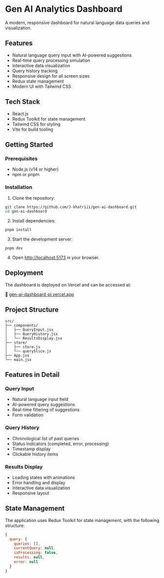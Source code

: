 # Gen AI Analytics Dashboard

A modern, responsive dashboard for natural language data queries and visualization.

## Features

- Natural language query input with AI-powered suggestions
- Real-time query processing simulation
- Interactive data visualization
- Query history tracking
- Responsive design for all screen sizes
- Redux state management
- Modern UI with Tailwind CSS

## Tech Stack

- React.js
- Redux Toolkit for state management
- Tailwind CSS for styling
- Vite for build tooling

## Getting Started

### Prerequisites

- Node.js (v14 or higher)
- npm or pnpm

### Installation

1. Clone the repository:
```bash
git clone https://github.com/J-khatriii/gen-ai-dashboard.git
cd gen-ai-dashboard
```

2. Install dependencies:
```bash
pnpm install
```

3. Start the development server:
```bash
pnpm dev
```

4. Open [http://localhost:5173](http://localhost:5173) in your browser.


## Deployment

The dashboard is deployed on Vercel and can be accessed at:

🔗 [gen-ai-dashboard-pi.vercel.app](https://gen-ai-dashboard-pi.vercel.app)

## Project Structure

```
src/
├── components/
│   ├── QueryInput.jsx
│   ├── QueryHistory.jsx
│   └── ResultsDisplay.jsx
├── store/
│   ├── store.js
│   └── querySlice.js
├── App.jsx
└── main.jsx
```

## Features in Detail

### Query Input
- Natural language input field
- AI-powered query suggestions
- Real-time filtering of suggestions
- Form validation

### Query History
- Chronological list of past queries
- Status indicators (completed, error, processing)
- Timestamp display
- Clickable history items

### Results Display
- Loading states with animations
- Error handling and display
- Interactive data visualization
- Responsive layout

## State Management

The application uses Redux Toolkit for state management, with the following structure:

```javascript
{
  query: {
    queries: [],
    currentQuery: null, 
    isProcessing: false,
    results: null, 
    error: null 
  }
}
```


